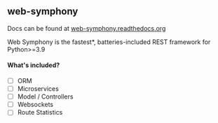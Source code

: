## web-symphony

Docs can be found at [web-symphony.readthedocs.org](https://web-symphony.readthedocs.io/)

Web Symphony is the fastest\*, batteries-included REST framework for Python>=3.9

#### What's included?

- [ ] ORM
- [ ] Microservices
- [ ] Model / Controllers
- [ ] Websockets
- [ ] Route Statistics
